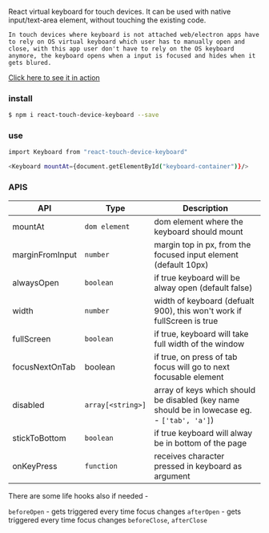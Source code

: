 React virtual keyboard for touch devices.
It can be used with native input/text-area element, without touching the existing code.

`In touch devices where keyboard is not attached web/electron apps have to rely on OS virtual keyboard which user has to manually open and close, with this app user don't have to rely on the OS keyboard anymore, the keyboard opens when a input is focused and hides when it gets blured.`

[Click here to see it in action](https://codesandbox.io/s/winter-resonance-wrh5v)

### install

```sh
$ npm i react-touch-device-keyboard --save
```

### use

```sh
import Keyboard from "react-touch-device-keyboard"

<Keyboard mountAt={document.getElementById("keyboard-container")}/>
```

### APIS

| API             | Type              | Description                                                                                  |
| --------------- | ----------------- | -------------------------------------------------------------------------------------------- |
| mountAt         | `dom element`     | dom element where the keyboard should mount                                                  |
| marginFromInput | `number`          | margin top in px, from the focused input element (default 10px)                              |
| alwaysOpen      | `boolean`         | if true keyboard will be alway open (default false)                                          |
| width           | `number`          | width of keyboard (defualt 900), this won't work if fullScreen is true                       |
| fullScreen      | `boolean`         | if true, keyboard will take full width of the window                                         |
| focusNextOnTab  | boolean           | if true, on press of tab focus will go to next focusable element                             |
| disabled        | `array[<string>]` | array of keys which should be disabled (key name should be in lowecase eg. - `['tab', 'a']`) |
| stickToBottom   | `boolean`         | if true keyboard will alway be in bottom of the page                                         |
| onKeyPress      | `function`        | receives character pressed in keyboard as argument                                           |

There are some life hooks also if needed -

`beforeOpen` - gets triggered every time focus changes
`afterOpen` - gets triggered every time focus changes
`beforeClose`, `afterClose`
